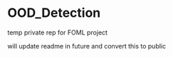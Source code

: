# OOD_Detection

temp private rep for FOML project

will update readme in future and convert this to public

